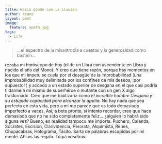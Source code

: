 ```yaml
---
title: Hacia donde cae la ilusión
author: rcano
layout: post
image:
  feature: apath.jpg
tags:
  - Life
---
```


>...el espectro de la misantropía a cuestas y la generosidad como bastión...

rezaba mi horóscopo de hoy (el de un Libra con ascendente en Libra y nacido el
año del Mono). Y creo que tiene razón, porque hay momentos en los que mi ímpetu
se cuela por el desagüe de la improbabilidad (una improbabilidad muy delimitada
por los confines de mis deseos, ¡por supuesto! ) y accedo a un estado superior
de desgana en el que casi podría tildarme a mi mismo de superhéroe o mutante con
un gen X algo trastornado. Creo que me bautizaría como *El increible
hombre Desgana y su estúpida capacidad para alcanzar la apatía*. No hay
nada que sea perfecto en esta vida, pero a mi me parece que es todo demasiado
imperfecto a veces. Así, a bote pronto, si intento recordar, creo que hace
demasiado que no he sido completamente feliz... ¿alguien lo habrá sido
alguna vez? Bueno, en realidad tampoco me importa. Puchero, Calenda, Sócrates,
Escisión, Clarividencia, Perorata, Alquimista, Renes, Chupacabras, Holograma,
Tácito. Sarta de palabras escupidas por mi mente. Ahí os las regalo. Tó pá
vosotros.
